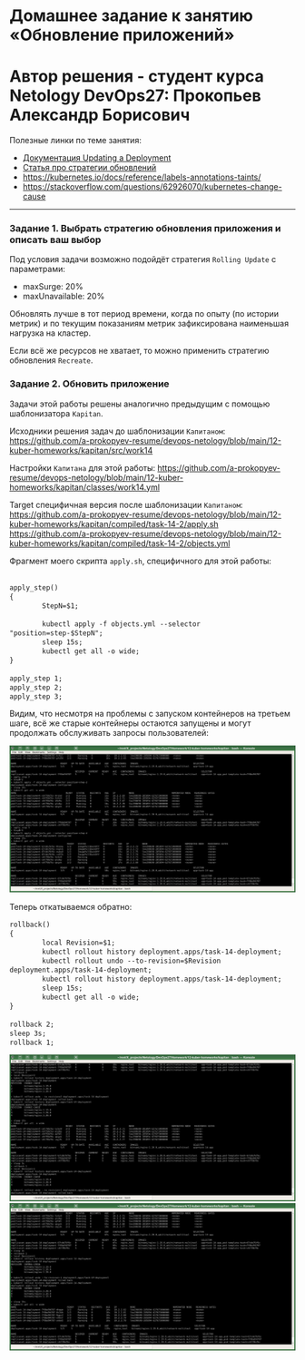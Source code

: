 # Домашнее задание к занятию «Обновление приложений»
# Автор решения - студент курса Netology DevOps27: Прокопьев Александр Борисович

Полезные линки по теме занятия:
* [Документация Updating a Deployment](https://kubernetes.io/docs/concepts/workloads/controllers/deployment/#updating-a-deployment)
* [Статья про стратегии обновлений](https://habr.com/ru/companies/flant/articles/471620/)
* https://kubernetes.io/docs/reference/labels-annotations-taints/
* https://stackoverflow.com/questions/62926070/kubernetes-change-cause

-----

### Задание 1. Выбрать стратегию обновления приложения и описать ваш выбор

Под условия задачи возможно подойдёт стратегия `Rolling Update` с параметрами:
* maxSurge: 20%  
* maxUnavailable: 20%  

Обновлять лучше в тот период времени, когда по опыту (по истории метрик) и по текущим показаниям метрик зафиксирована наименьшая нагрузка на кластер.

Если всё же ресурсов не хватает, то можно применить стратегию обновления `Recreate`.

### Задание 2. Обновить приложение

Задачи этой работы решены аналогично предыдущим с помощью шаблонизатора `Kapitan`.

Исходники решения задач до шаблонизации `Капитаном`: https://github.com/a-prokopyev-resume/devops-netology/blob/main/12-kuber-homeworks/kapitan/src/work14  

Настройки `Капитана` для этой работы: https://github.com/a-prokopyev-resume/devops-netology/blob/main/12-kuber-homeworks/kapitan/classes/work14.yml

Target специфичная версия после шаблонизации `Капитаном`:  
https://github.com/a-prokopyev-resume/devops-netology/blob/main/12-kuber-homeworks/kapitan/compiled/task-14-2/apply.sh  
https://github.com/a-prokopyev-resume/devops-netology/blob/main/12-kuber-homeworks/kapitan/compiled/task-14-2/objects.yml  

Фрагмент моего скрипта `apply.sh`, специфичного для этой работы:
```

apply_step()
{
        StepN=$1;

        kubectl apply -f objects.yml --selector "position=step-$StepN";
        sleep 15s;
        kubectl get all -o wide;
}

apply_step 1;
apply_step 2;
apply_step 3;
```
Видим, что несмотря на проблемы с запуском контейнеров на третьем шаге, всё же старые контейнеры остаются запущены и могут продолжать обслуживать запросы пользователей:

![](images/deploy.jpg)

Теперь откатываемся обратно:
```
rollback()
{
        local Revision=$1;
        kubectl rollout history deployment.apps/task-14-deployment;
        kubectl rollout undo --to-revision=$Revision deployment.apps/task-14-deployment;
        kubectl rollout history deployment.apps/task-14-deployment;
        sleep 15s;
        kubectl get all -o wide;
}

rollback 2;
sleep 3s;
rollback 1;
```
![](images/rollback1.jpg)
![](images/rollback2.jpg)
